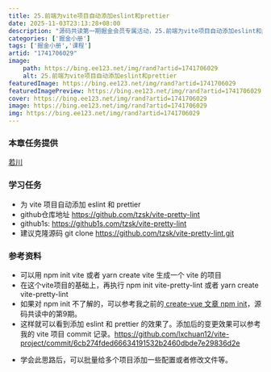```yaml
---
title: 25.前端为vite项目自动添加eslint和prettier
date: 2025-11-03T23:13:28+08:00
description: "源码共读第一期掘金会员专属活动，25.前端为vite项目自动添加eslint和prettier"
categories: ['掘金小册']
tags: ['掘金小册','课程']
artid: "1741706029"
image:
    path: https://bing.ee123.net/img/rand?artid=1741706029
    alt: 25.前端为vite项目自动添加eslint和prettier
featuredImage: https://bing.ee123.net/img/rand?artid=1741706029
featuredImagePreview: https://bing.ee123.net/img/rand?artid=1741706029
cover: https://bing.ee123.net/img/rand?artid=1741706029
image: https://bing.ee123.net/img/rand?artid=1741706029
img: https://bing.ee123.net/img/rand?artid=1741706029
---
```


### 本章任务提供
[若川](https://juejin.cn/user/1415826704971918)

### 学习任务

-   为 vite 项目自动添加 eslint 和 prettier
-   github仓库地址 <https://github.com/tzsk/vite-pretty-lint>
-   github1s: <https://github1s.com/tzsk/vite-pretty-lint>
-   建议克隆源码 git clone https://github.com/tzsk/vite-pretty-lint.git

### 参考资料

-   可以用 npm init vite 或者 yarn create vite 生成一个 vite 的项目
-   在这个vite项目的基础上，再执行 npm init vite-pretty-lint 或者 yarn create vite-pretty-lint
-   如果对 npm init 不了解的，可以参考我之前的[ create-vue 文章 npm init](https://juejin.cn/post/7018344866811740173#heading-2)，源码共读中的第9期。
-   这样就可以看到添加 eslint 和 prettier 的效果了。添加后的变更效果可以参考我的 vite 项目 commit 记录。<https://github.com/lxchuan12/vite-project/commit/6cb274fded66634191532b2460dbde7e29836d2e>

<!---->

-   学会此思路后，可以批量给多个项目添加一些配置或者修改文件等。
